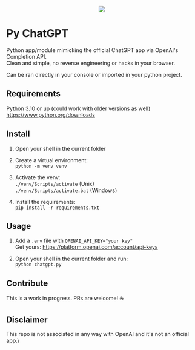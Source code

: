<p align="center">
  <img src="img/logo.png" />
</p>

# Py ChatGPT
Python app/module mimicking the official ChatGPT app via OpenAI's Completion API.\
Clean and simple, no reverse engineering or hacks in your browser.

Can be ran directly in your console or imported in your python project.

## Requirements
Python 3.10 or up (could work with older versions as well)\
https://www.python.org/downloads

## Install
1. Open your shell in the current folder

2. Create a virtual environment:\
`python -m venv venv`

3. Activate the venv:\
`./venv/Scripts/activate` (Unix)\
`./venv/Scripts/activate.bat` (Windows)

4. Install the requirements:\
`pip install -r requirements.txt`

## Usage
1. Add a `.env` file with `OPENAI_API_KEY="your key"`\
Get yours: https://platform.openai.com/account/api-keys

2. Open your shell in the current folder and run:\
`python chatgpt.py`

## Contribute
This is a work in progress. PRs are welcome! ☕

## Disclaimer
This repo is not associated in any way with OpenAI and it's not an official app.\
